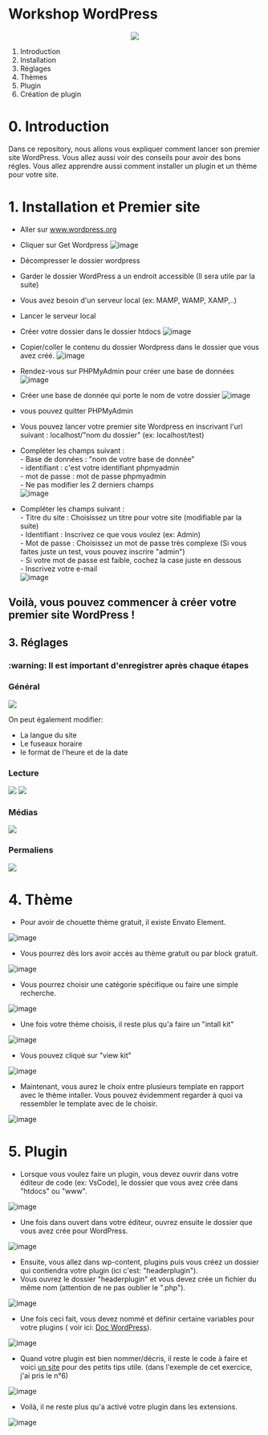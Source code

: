 <h1>Workshop WordPress</h1>

<p align=center>
<img src="https://img.shields.io/badge/Wordpress-21759B?style=for-the-badge&logo=wordpress&logoColor=white">
</p>

1. Introduction
2. Installation
3. Réglages
4. Thèmes
5. Plugin
6. Création de plugin

# 0. Introduction

Dans ce repository, nous allons vous expliquer comment lancer son premier site WordPress. Vous allez aussi voir des conseils pour avoir des bons régles.
Vous allez apprendre aussi comment installer un plugin et un thème pour votre site.


# 1. Installation et Premier site

- Aller sur www.wordpress.org
  
- Cliquer sur Get Wordpress
  ![image](Images/image1.png)

- Décompresser le dossier wordpress

- Garder le dossier WordPress a un endroit accessible (Il sera utile par la suite)

- Vous avez besoin d'un serveur local (ex: MAMP, WAMP, XAMP,..)
  
- Lancer le serveur local

- Créer votre dossier dans le dossier htdocs
![image](Images/image2.png)

- Copier/coller le contenu du dossier Wordpress dans le dossier que vous avez créé.
![image](Images/image3.png)

- Rendez-vous sur PHPMyAdmin pour créer une base de données
![image](Images/image4.png)

- Créer une base de donnée qui porte le nom de votre dossier
![image](Images/image5.png)

- vous pouvez quitter PHPMyAdmin
  
- Vous pouvez lancer votre premier site Wordpress en inscrivant l'url suivant :
    localhost/"nom du dossier" (ex: localhost/test)

- Compléter les champs suivant :  
        - Base de données : "nom de votre base de donnée"  
        - identifiant : c'est votre identifiant phpmyadmin  
        - mot de passe : mot de passe phpmyadmin  
        - Ne pas modifier les 2 derniers champs  
![image](Images/image6.png)

- Compléter les champs suivant :   
        - Titre du site : Choisissez un titre pour votre site (modifiable par la suite)  
        - Identifiant : Inscrivez ce que vous voulez (ex: Admin)  
        - Mot de passe : Choisissez un mot de passe très complexe (Si vous faites      juste un test, vous pouvez inscrire "admin")  
        - Si votre mot de passe est faible, cochez la case juste en dessous  
        - Inscrivez votre e-mail  
![image](Images/image7.png)

## Voilà, vous pouvez commencer à créer votre premier site WordPress !  


<h2>3. Réglages </h2>

<h3>:warning: Il est important d'enregistrer après chaque étapes</h3>

<h3>Général</h3>
<img src="https://user-images.githubusercontent.com/98603007/183042799-f246cabd-051d-47c9-8f80-05d3fdab8f2d.png">

On peut également modifier:
- La langue du site
- Le fuseaux horaire
- le format de l'heure et de la date

<h3>Lecture</h3>
<img src="https://user-images.githubusercontent.com/98603007/183045848-254254cc-ff52-4c03-bc48-0b3837161de6.png">
<img src="https://user-images.githubusercontent.com/98603007/183046667-ca96222b-f9f6-40c9-88ff-13a555e450ee.png">

<h3>Médias</h3>
<img src="https://user-images.githubusercontent.com/98603007/183047948-c59182be-c7bc-4ded-b740-a353835c6f3a.png">

<h3>Permaliens</h3>
<img src="https://user-images.githubusercontent.com/98603007/183050458-7b3f2ac3-9563-42ba-b37b-a1f930ced886.png">


# 4. Thème

- Pour avoir de chouette thème gratuit, il existe Envato Element.

![image](Images/envato_element.png)

- Vous pourrez dès lors avoir accès au thème gratuit ou par block gratuit.

![image](Images/ensemble_EvE.png)

- Vous pourrez choisir une catégorie spécifique ou faire une simple recherche.

![image](Images/categorie.png)

- Une fois votre thème choisis, il reste plus qu'a faire un "intall kit"

![image](Images/instal_kit.png)

- Vous pouvez cliqué sur "view kit"

![image](Images/view.png)

- Maintenant, vous aurez le choix entre plusieurs template en rapport avec le thème intaller. Vous pouvez évidemment regarder à quoi va ressembler le template avec de le choisir.

![image](Images/check_template.png)

# 5. Plugin

- Lorsque vous voulez faire un plugin, vous devez ouvrir dans votre éditeur de code (ex: VsCode), le dossier que vous avez crée dans "htdocs" ou "www".

![image](Images/wamp.png)

- Une fois dans ouvert dans votre éditeur, ouvrez ensuite le dossier que vous avez crée pour WordPress.

![image](Images/www_htdocs.png)

- Ensuite, vous allez dans wp-content, plugins puis vous créez un dossier qui contiendra votre plugin (ici c'est: "headerplugin").
- Vous ouvrez le dossier "headerplugin" et vous devez crée un fichier du même nom (attention de ne pas oublier le ".php").

![image](Images/makePlugin.png)

- Une fois ceci fait, vous devez nommé et définir certaine variables pour votre plugins ( voir ici: [Doc WordPress](https://developer.wordpress.org/plugins/plugin-basics/header-requirements/)).

![image](Images/init.png)

- Quand votre plugin est bien nommer/décris, il reste le code à faire et voici [un site](https://themeisle.com/blog/code-snippets-for-wordpress/) pour des petits tips utile. (dans l'exemple de cet exercice, j'ai pris le n°6)

![image](Images/exemple.png)

- Voilà, il ne reste plus qu'a activé votre plugin dans les extensions.

![image](Images/activation.png)
